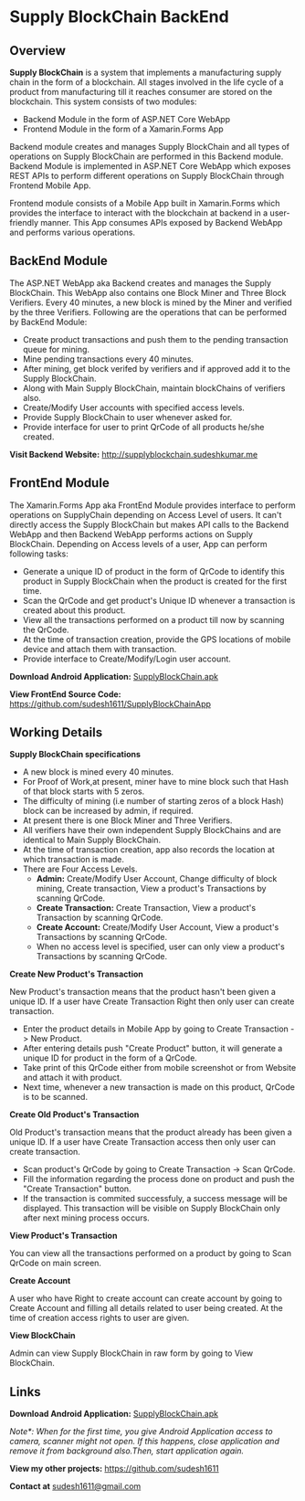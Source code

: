 # **Supply BlockChain BackEnd**


## **Overview**

**Supply BlockChain** is a system that implements a manufacturing supply chain in the form of a blockchain. All stages involved in the life cycle of a product from manufacturing till it reaches consumer are stored on the blockchain. This system consists of two modules:

- Backend Module in the form of ASP.NET Core WebApp
- Frontend Module in the form of a Xamarin.Forms App

Backend module creates and manages Supply BlockChain and all types of operations on Supply BlockChain are performed in this Backend module. Backend Module is implemented in ASP.NET Core WebApp which exposes REST APIs to perform different operations on Supply BlockChain through Frontend Mobile App.

Frontend module consists of a Mobile App built in Xamarin.Forms which provides the interface to interact with the blockchain at backend in a user-friendly manner. This App consumes APIs exposed by Backend WebApp and performs various operations.


## **BackEnd Module**

The ASP.NET WebApp aka Backend creates and manages the Supply BlockChain. This WebApp also contains one Block Miner and Three Block Verifiers. Every 40 minutes, a new block is mined by the Miner and verified by the three Verifiers. Following are the operations that can be performed by BackEnd Module:

- Create product transactions and push them to the pending transaction queue for mining.
- Mine pending transactions every 40 minutes.
- After mining, get block verifed by verifiers and if approved add it to the Supply BlockChain.
- Along with Main Supply BlockChain, maintain blockChains of verifiers also.
- Create/Modify User accounts with specified access levels.
- Provide Supply BlockChain to user whenever asked for.
- Provide interface for user to print QrCode of all products he/she created.

**Visit Backend Website:** <http://supplyblockchain.sudeshkumar.me>


## **FrontEnd Module**

The Xamarin.Forms App aka FrontEnd Module provides interface to perform operations on SupplyChain depending on Access Level of users. It can't directly access the Supply BlockChain but makes API calls to the Backend WebApp and then Backend WebApp performs actions on Supply BlockChain. Depending on Access levels of a user, App can perform following tasks:

- Generate a unique ID of product in the form of QrCode to identify this product in Supply BlockChain when the product is created for the first time.
- Scan the QrCode and get product's Unique ID whenever a transaction is created about this product.
- View all the transactions performed on a product till now by scanning the QrCode.
- At the time of transaction creation, provide the GPS locations of mobile device and attach them with transaction.
- Provide interface to Create/Modify/Login user account.

**Download Android Application:** [SupplyBlockChain.apk](https://www.sudeshkumar.me/SupplyBlockChain.apk)

**View FrontEnd Source Code:** <https://github.com/sudesh1611/SupplyBlockChainApp>


## **Working Details**

**Supply BlockChain specifications**

- A new block is mined every 40 minutes.
- For Proof of Work,at present, miner have to mine block such that Hash of that block starts with 5 zeros.
- The difficulty of mining (i.e number of starting zeros of a block Hash) block can be increased by admin, if required.
- At present there is one Block Miner and Three Verifiers.
- All verifiers have their own independent Supply BlockChains and are identical to Main Supply BlockChain.
- At the time of transaction creation, app also records the location at which transaction is made.
- There are Four Access Levels.
    - **Admin:** Create/Modify User Account, Change difficulty of block mining, Create transaction, View a product's Transactions by scanning QrCode.
    - **Create Transaction:** Create Transaction, View a product's Transaction by scanning QrCode.
    - **Create Account:** Create/Modify User Account, View a product's Transactions by scanning QrCode.
    - When no access level is specified, user can only view a product's Transactions by scanning QrCode.

**Create New Product's Transaction**

New Product's transaction means that the product hasn't been given a unique ID. If a user have Create Transaction Right then only user can create transaction.

- Enter the product details in Mobile App by going to Create Transaction -> New Product.
- After entering details push "Create Product" button, it will generate a unique ID for product in the form of a QrCode.
- Take print of this QrCode either from mobile screenshot or from Website and attach it with product.
- Next time, whenever a new transaction is made on this product, QrCode is to be scanned.

**Create Old Product's Transaction**

Old Product's transaction means that the product already has been given a unique ID. If a user have Create Transaction access then only user can create transaction.

- Scan product's QrCode by going to Create Transaction -> Scan QrCode.
- Fill the information regarding the process done on product and push the "Create Transaction" button.
- If the transaction is commited successfuly, a success message will be displayed. This transaction will be visible on Supply BlockChain only after next mining process occurs.

**View Product's Transaction**

You can view all the transactions performed on a product by going to Scan QrCode on main screen.

**Create Account**

A user who have Right to create account can create account by going to Create Account and filling all details related to user being created. At the time of creation access rights to user are given.

**View BlockChain**

Admin can view Supply BlockChain in raw form by going to View BlockChain.


## **Links**

**Download Android Application:** [SupplyBlockChain.apk](https://www.sudeshkumar.me/SupplyBlockChain.apk)

*Note\*: When for the first time, you give Android Application access to camera, scanner might not open. If this happens, close application and remove it from background also.Then, start application again.*

**View my other projects:** <https://github.com/sudesh1611>

**Contact at** [sudesh1611@gmail.com](mailto:sudesh1611@gmail.com)
